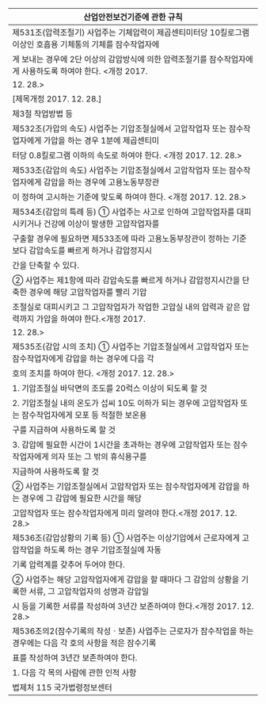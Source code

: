 | 산업안전보건기준에 관한 규칙 |
| --- |
| 제531조(압력조절기) 사업주는 기체압력이 제곱센티미터당 10킬로그램 이상인 호흡용 기체통의 기체를 잠수작업자에 |
| 게 보내는 경우에 2단 이상의 감압방식에 의한 압력조절기를 잠수작업자에게 사용하도록 하여야 한다. <개정 2017. |
| 12. 28.> |
| [제목개정 2017. 12. 28.] |
| 제3절 작업방법 등 |
| 제532조(가압의 속도) 사업주는 기압조절실에서 고압작업자 또는 잠수작업자에게 가압을 하는 경우 1분에 제곱센티미 |
| 터당 0.8킬로그램 이하의 속도로 하여야 한다. <개정 2017. 12. 28.> |
| 제533조(감압의 속도) 사업주는 기압조절실에서 고압작업자 또는 잠수작업자에게 감압을 하는 경우에 고용노동부장관 |
| 이 정하여 고시하는 기준에 맞도록 하여야 한다. <개정 2017. 12. 28.> |
| 제534조(감압의 특례 등) ① 사업주는 사고로 인하여 고압작업자를 대피시키거나 건강에 이상이 발생한 고압작업자를 |
| 구출할 경우에 필요하면 제533조에 따라 고용노동부장관이 정하는 기준보다 감압속도를 빠르게 하거나 감압정지시 |
| 간을 단축할 수 있다. |
| ② 사업주는 제1항에 따라 감압속도를 빠르게 하거나 감압정지시간을 단축한 경우에 해당 고압작업자를 빨리 기압 |
| 조절실로 대피시키고 그 고압작업자가 작업한 고압실 내의 압력과 같은 압력까지 가압을 하여야 한다.<개정 2017. |
| 12. 28.> |
| 제535조(감압 시의 조치) ① 사업주는 기압조절실에서 고압작업자 또는 잠수작업자에게 감압을 하는 경우에 다음 각 |
| 호의 조치를 하여야 한다. <개정 2017. 12. 28.> |
| 1. 기압조절실 바닥면의 조도를 20럭스 이상이 되도록 할 것 |
| 2. 기압조절실 내의 온도가 섭씨 10도 이하가 되는 경우에 고압작업자 또는 잠수작업자에게 모포 등 적절한 보온용 |
| 구를 지급하여 사용하도록 할 것 |
| 3. 감압에 필요한 시간이 1시간을 초과하는 경우에 고압작업자 또는 잠수작업자에게 의자 또는 그 밖의 휴식용구를 |
| 지급하여 사용하도록 할 것 |
| ② 사업주는 기압조절실에서 고압작업자 또는 잠수작업자에게 감압을 하는 경우에 그 감압에 필요한 시간을 해당 |
| 고압작업자 또는 잠수작업자에게 미리 알려야 한다.<개정 2017. 12. 28.> |
| 제536조(감압상황의 기록 등) ① 사업주는 이상기압에서 근로자에게 고압작업을 하도록 하는 경우 기압조절실에 자동 |
| 기록 압력계를 갖추어 두어야 한다. |
| ② 사업주는 해당 고압작업자에게 감압을 할 때마다 그 감압의 상황을 기록한 서류, 그 고압작업자의 성명과 감압일 |
| 시 등을 기록한 서류를 작성하여 3년간 보존하여야 한다.<개정 2017. 12. 28.> |
| 제536조의2(잠수기록의 작성ㆍ보존) 사업주는 근로자가 잠수작업을 하는 경우에는 다음 각 호의 사항을 적은 잠수기록 |
| 표를 작성하여 3년간 보존하여야 한다. |
| 1. 다음 각 목의 사람에 관한 인적 사항 |
| 법제처                                                            115                                                       국가법령정보센터 |